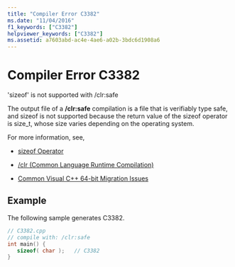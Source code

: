 ```yaml
---
title: "Compiler Error C3382"
ms.date: "11/04/2016"
f1_keywords: ["C3382"]
helpviewer_keywords: ["C3382"]
ms.assetid: a7603abd-ac4e-4ae6-a02b-3bdc6d1908a6
---
```

# Compiler Error C3382

'sizeof' is not supported with /clr:safe

The output file of a **/clr:safe** compilation is a file that is verifiably type safe, and sizeof is not supported because the return value of the sizeof operator is size_t, whose size varies depending on the operating system.

For more information, see,

- [sizeof Operator](../../cpp/sizeof-operator.md)

- [/clr (Common Language Runtime Compilation)](../../build/reference/clr-common-language-runtime-compilation.md)

- [Common Visual C++ 64-bit Migration Issues](../../build/common-visual-cpp-64-bit-migration-issues.md)

## Example

The following sample generates C3382.

```cpp
// C3382.cpp
// compile with: /clr:safe
int main() {
   sizeof( char );   // C3382
}
```
